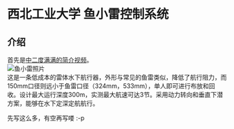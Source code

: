 # 西北工业大学 鱼小雷控制系统

## 介绍

首先是[中二度满满的简介视频](https://www.bilibili.com/video/av26444884, "张尧宾师兄制作")。  
![鱼小雷照片](https://3-im.guokr.com/QuMWpuorQ-jP5SMQ1BnqamgFAl7vjDwXYpi1vKRDVkU4BAAA0AIAAEpQ.jpg "测试")  
这是一条低成本的雷体水下航行器，外形与常见的鱼雷类似，降低了航行阻力，而150mm口径则远小于鱼雷口径（324mm，533mm），单人即可进行布放和回收。设计最大运行深度300m，实测最大航速可达3节。采用动力转向和垂直下潜方案，能够在水下定深定航航行。

先写这么多，有空再写喽 :-p
